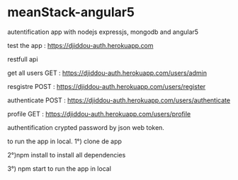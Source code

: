# meanStack-angular5
autentification app with nodejs expressjs, mongodb and angular5 


test the app :  https://djiddou-auth.herokuapp.com

restfull api 

get all users GET : https://djiddou-auth.herokuapp.com/users/admin

resgistre POST : https://djiddou-auth.herokuapp.com/users/register

authenticate POST : https://djiddou-auth.herokuapp.com/users/authenticate

profile GET : https://djiddou-auth.herokuapp.com/users/profile


authentification crypted password by json web token. 

to run the app in local.
1°) clone de app

2°)npm install to install all dependencies

3°) npm start to run the app in local




